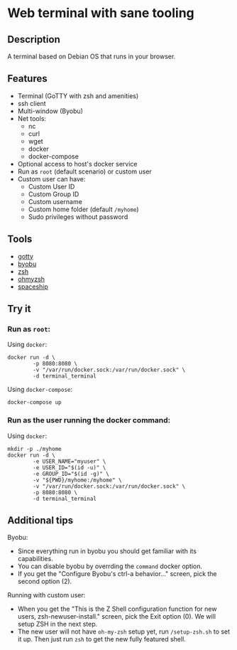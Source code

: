 # Web terminal with sane tooling

## Description

A terminal based on Debian OS that runs in your browser.

## Features

* Terminal (GoTTY with zsh and amenities)
* ssh client
* Multi-window (Byobu)
* Net tools:
  * nc
  * curl
  * wget
  * docker
  * docker-compose
* Optional access to host's docker service
* Run as `root` (default scenario) or custom user
* Custom user can have:
  * Custom User ID
  * Custom Group ID
  * Custom username
  * Custom home folder (default `/myhome`)
  * Sudo privileges without password

## Tools

* [gotty](https://github.com/yudai/gotty)
* [byobu](https://www.byobu.org/)
* [zsh](https://www.zsh.org/)
* [ohmyzsh](https://github.com/ohmyzsh/ohmyzsh)
* [spaceship](https://github.com/denysdovhan/spaceship-prompt)

## Try it

### Run as `root`:

Using `docker`:

```
docker run -d \
        -p 8080:8080 \
        -v "/var/run/docker.sock:/var/run/docker.sock" \
        -d terminal_terminal
```

Using `docker-compose`:

```
docker-compose up
```

### Run as the user running the docker command:

Using `docker`:

```
mkdir -p ./myhome
docker run -d \
        -e USER_NAME="myuser" \
        -e USER_ID="$(id -u)" \
        -e GROUP_ID="$(id -g)" \
        -v "${PWD}/myhome:/myhome" \
        -v "/var/run/docker.sock:/var/run/docker.sock" \
        -p 8080:8080 \
        -d terminal_terminal
```

## Additional tips

Byobu:

- Since everything run in byobu you should get familiar with its capabilities.
- You can disable byobu by overrding the `command` docker option.
- If you get the "Configure Byobu's ctrl-a behavior..." screen, pick the second option (2).

Running with custom user:

- When you get the "This is the Z Shell configuration function for new users,
zsh-newuser-install." screen, pick the Exit option (0). We will setup ZSH in the next step.
- The new user will not have `oh-my-zsh` setup yet, run `/setup-zsh.sh` to set it up. Then just run `zsh` to get the new fully featured shell.
